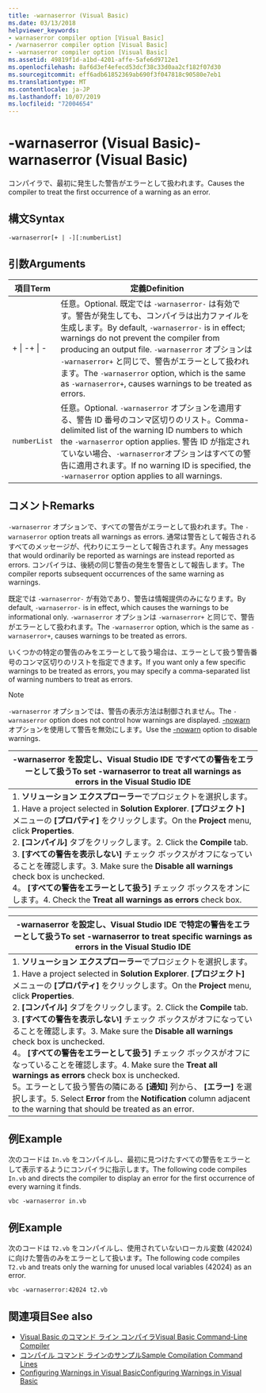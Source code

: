 ```yaml
---
title: -warnaserror (Visual Basic)
ms.date: 03/13/2018
helpviewer_keywords:
- warnaserror compiler option [Visual Basic]
- /warnaserror compiler option [Visual Basic]
- -warnaserror compiler option [Visual Basic]
ms.assetid: 49819f1d-a1bd-4201-affe-5afe6d9712e1
ms.openlocfilehash: 8af6d3ef4efecd53dcf38c33d0aa2cf182f07d30
ms.sourcegitcommit: eff6adb61852369ab690f3f047818c90580e7eb1
ms.translationtype: MT
ms.contentlocale: ja-JP
ms.lasthandoff: 10/07/2019
ms.locfileid: "72004654"
---
```

# <a name="-warnaserror-visual-basic"></a><span data-ttu-id="51f61-102">-warnaserror (Visual Basic)</span><span class="sxs-lookup"><span data-stu-id="51f61-102">-warnaserror (Visual Basic)</span></span>
<span data-ttu-id="51f61-103">コンパイラで、最初に発生した警告がエラーとして扱われます。</span><span class="sxs-lookup"><span data-stu-id="51f61-103">Causes the compiler to treat the first occurrence of a warning as an error.</span></span>  
  
## <a name="syntax"></a><span data-ttu-id="51f61-104">構文</span><span class="sxs-lookup"><span data-stu-id="51f61-104">Syntax</span></span>  
  
```console  
-warnaserror[+ | -][:numberList]  
```  
  
## <a name="arguments"></a><span data-ttu-id="51f61-105">引数</span><span class="sxs-lookup"><span data-stu-id="51f61-105">Arguments</span></span>  
  
|<span data-ttu-id="51f61-106">項目</span><span class="sxs-lookup"><span data-stu-id="51f61-106">Term</span></span>|<span data-ttu-id="51f61-107">定義</span><span class="sxs-lookup"><span data-stu-id="51f61-107">Definition</span></span>|  
|---|---|  
|<span data-ttu-id="51f61-108">+ &#124; -</span><span class="sxs-lookup"><span data-stu-id="51f61-108">+ &#124; -</span></span>|<span data-ttu-id="51f61-109">任意。</span><span class="sxs-lookup"><span data-stu-id="51f61-109">Optional.</span></span> <span data-ttu-id="51f61-110">既定では `-warnaserror-` は有効です。警告が発生しても、コンパイラは出力ファイルを生成します。</span><span class="sxs-lookup"><span data-stu-id="51f61-110">By default, `-warnaserror-` is in effect; warnings do not prevent the compiler from producing an output file.</span></span> <span data-ttu-id="51f61-111">`-warnaserror` オプションは `-warnaserror+` と同じで、警告がエラーとして扱われます。</span><span class="sxs-lookup"><span data-stu-id="51f61-111">The `-warnaserror` option, which is the same as `-warnaserror+`, causes warnings to be treated as errors.</span></span>|  
|`numberList`|<span data-ttu-id="51f61-112">任意。</span><span class="sxs-lookup"><span data-stu-id="51f61-112">Optional.</span></span> <span data-ttu-id="51f61-113">`-warnaserror` オプションを適用する、警告 ID 番号のコンマ区切りのリスト。</span><span class="sxs-lookup"><span data-stu-id="51f61-113">Comma-delimited list of the warning ID numbers to which the `-warnaserror` option applies.</span></span> <span data-ttu-id="51f61-114">警告 ID が指定されていない場合、`-warnaserror`オプションはすべての警告に適用されます。</span><span class="sxs-lookup"><span data-stu-id="51f61-114">If no warning ID is specified, the `-warnaserror` option applies to all warnings.</span></span>|  
  
## <a name="remarks"></a><span data-ttu-id="51f61-115">コメント</span><span class="sxs-lookup"><span data-stu-id="51f61-115">Remarks</span></span>  
 <span data-ttu-id="51f61-116">`-warnaserror` オプションで、すべての警告がエラーとして扱われます。</span><span class="sxs-lookup"><span data-stu-id="51f61-116">The `-warnaserror` option treats all warnings as errors.</span></span> <span data-ttu-id="51f61-117">通常は警告として報告されるすべてのメッセージが、代わりにエラーとして報告されます。</span><span class="sxs-lookup"><span data-stu-id="51f61-117">Any messages that would ordinarily be reported as warnings are instead reported as errors.</span></span> <span data-ttu-id="51f61-118">コンパイラは、後続の同じ警告の発生を警告として報告します。</span><span class="sxs-lookup"><span data-stu-id="51f61-118">The compiler reports subsequent occurrences of the same warning as warnings.</span></span>  
  
 <span data-ttu-id="51f61-119">既定では `-warnaserror-` が有効であり、警告は情報提供のみになります。</span><span class="sxs-lookup"><span data-stu-id="51f61-119">By default, `-warnaserror-` is in effect, which causes the warnings to be informational only.</span></span> <span data-ttu-id="51f61-120">`-warnaserror` オプションは `-warnaserror+` と同じで、警告がエラーとして扱われます。</span><span class="sxs-lookup"><span data-stu-id="51f61-120">The `-warnaserror` option, which is the same as `-warnaserror+`, causes warnings to be treated as errors.</span></span>  
  
 <span data-ttu-id="51f61-121">いくつかの特定の警告のみをエラーとして扱う場合は、エラーとして扱う警告番号のコンマ区切りのリストを指定できます。</span><span class="sxs-lookup"><span data-stu-id="51f61-121">If you want only a few specific warnings to be treated as errors, you may specify a comma-separated list of warning numbers to treat as errors.</span></span>  
  
> [!NOTE]
> <span data-ttu-id="51f61-122">`-warnaserror` オプションでは、警告の表示方法は制御されません。</span><span class="sxs-lookup"><span data-stu-id="51f61-122">The `-warnaserror` option does not control how warnings are displayed.</span></span> <span data-ttu-id="51f61-123">[-nowarn](../../../visual-basic/reference/command-line-compiler/nowarn.md) オプションを使用して警告を無効にします。</span><span class="sxs-lookup"><span data-stu-id="51f61-123">Use the [-nowarn](../../../visual-basic/reference/command-line-compiler/nowarn.md) option to disable warnings.</span></span>  
  
|<span data-ttu-id="51f61-124">-warnaserror を設定し、Visual Studio IDE ですべての警告をエラーとして扱う</span><span class="sxs-lookup"><span data-stu-id="51f61-124">To set -warnaserror to treat all warnings as errors in the Visual Studio IDE</span></span>|  
|---|  
|<span data-ttu-id="51f61-125">1. **ソリューション エクスプローラー**でプロジェクトを選択します。</span><span class="sxs-lookup"><span data-stu-id="51f61-125">1.  Have a project selected in **Solution Explorer**.</span></span> <span data-ttu-id="51f61-126">**[プロジェクト]** メニューの **[プロパティ]** をクリックします。</span><span class="sxs-lookup"><span data-stu-id="51f61-126">On the **Project** menu, click **Properties**.</span></span> <br /><span data-ttu-id="51f61-127">2. **[コンパイル]** タブをクリックします。</span><span class="sxs-lookup"><span data-stu-id="51f61-127">2.  Click the **Compile** tab.</span></span><br /><span data-ttu-id="51f61-128">3. **[すべての警告を表示しない]** チェック ボックスがオフになっていることを確認します。</span><span class="sxs-lookup"><span data-stu-id="51f61-128">3.  Make sure the **Disable all warnings** check box is unchecked.</span></span><br /><span data-ttu-id="51f61-129">4。 **[すべての警告をエラーとして扱う]** チェック ボックスをオンにします。</span><span class="sxs-lookup"><span data-stu-id="51f61-129">4.  Check the **Treat all warnings as errors** check box.</span></span>|  
  
|<span data-ttu-id="51f61-130">-warnaserror を設定し、Visual Studio IDE で特定の警告をエラーとして扱う</span><span class="sxs-lookup"><span data-stu-id="51f61-130">To set -warnaserror to treat specific warnings as errors in the Visual Studio IDE</span></span>|  
|---|  
|<span data-ttu-id="51f61-131">1. **ソリューション エクスプローラー**でプロジェクトを選択します。</span><span class="sxs-lookup"><span data-stu-id="51f61-131">1.  Have a project selected in **Solution Explorer**.</span></span> <span data-ttu-id="51f61-132">**[プロジェクト]** メニューの **[プロパティ]** をクリックします。</span><span class="sxs-lookup"><span data-stu-id="51f61-132">On the **Project** menu, click **Properties**.</span></span><br /><span data-ttu-id="51f61-133">2. **[コンパイル]** タブをクリックします。</span><span class="sxs-lookup"><span data-stu-id="51f61-133">2.  Click the **Compile** tab.</span></span><br /><span data-ttu-id="51f61-134">3. **[すべての警告を表示しない]** チェック ボックスがオフになっていることを確認します。</span><span class="sxs-lookup"><span data-stu-id="51f61-134">3.  Make sure the **Disable all warnings** check box is unchecked.</span></span><br /><span data-ttu-id="51f61-135">4。 **[すべての警告をエラーとして扱う]** チェック ボックスがオフになっていることを確認します。</span><span class="sxs-lookup"><span data-stu-id="51f61-135">4.  Make sure the **Treat all warnings as errors** check box is unchecked.</span></span><br /><span data-ttu-id="51f61-136">5。エラーとして扱う警告の隣にある **[通知]** 列から、 **[エラー]** を選択します。</span><span class="sxs-lookup"><span data-stu-id="51f61-136">5.  Select **Error** from the **Notification** column adjacent to the warning that should be treated as an error.</span></span>|  
  
## <a name="example"></a><span data-ttu-id="51f61-137">例</span><span class="sxs-lookup"><span data-stu-id="51f61-137">Example</span></span>  
 <span data-ttu-id="51f61-138">次のコードは `In.vb` をコンパイルし、最初に見つけたすべての警告をエラーとして表示するようにコンパイラに指示します。</span><span class="sxs-lookup"><span data-stu-id="51f61-138">The following code compiles `In.vb` and directs the compiler to display an error for the first occurrence of every warning it finds.</span></span>  
  
```console
vbc -warnaserror in.vb  
```  
  
## <a name="example"></a><span data-ttu-id="51f61-139">例</span><span class="sxs-lookup"><span data-stu-id="51f61-139">Example</span></span>  
 <span data-ttu-id="51f61-140">次のコードは `T2.vb` をコンパイルし、使用されていないローカル変数 (42024) に向けた警告のみをエラーとして扱います。</span><span class="sxs-lookup"><span data-stu-id="51f61-140">The following code compiles `T2.vb` and treats only the warning for unused local variables (42024) as an error.</span></span>  
  
```console
vbc -warnaserror:42024 t2.vb  
```  
  
## <a name="see-also"></a><span data-ttu-id="51f61-141">関連項目</span><span class="sxs-lookup"><span data-stu-id="51f61-141">See also</span></span>

- [<span data-ttu-id="51f61-142">Visual Basic のコマンド ライン コンパイラ</span><span class="sxs-lookup"><span data-stu-id="51f61-142">Visual Basic Command-Line Compiler</span></span>](../../../visual-basic/reference/command-line-compiler/index.md)
- [<span data-ttu-id="51f61-143">コンパイル コマンド ラインのサンプル</span><span class="sxs-lookup"><span data-stu-id="51f61-143">Sample Compilation Command Lines</span></span>](../../../visual-basic/reference/command-line-compiler/sample-compilation-command-lines.md)
- [<span data-ttu-id="51f61-144">Configuring Warnings in Visual Basic</span><span class="sxs-lookup"><span data-stu-id="51f61-144">Configuring Warnings in Visual Basic</span></span>](/visualstudio/ide/configuring-warnings-in-visual-basic)

